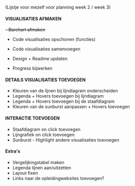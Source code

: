 (Lijstje voor mezelf voor planning week 2 / week 3)

#### VISUALISATIES AFMAKEN
~~- Barchart afmaken~~
- Code visualisaties opschonen (functies)
- Code visualisaties samenvoegen

- Design + Readme updaten
- Progress bijwerken

#### DETAILS VISUALISATIES TOEVOEGEN
- Kleuren van de lijnen bij lijndiagram onderscheiden 
- Legenda + Hovers toevoegen bij lijndiagram
- Legenda + Hovers toevoegen bij de staafdiagram
- Kleuren van de sunburst aanpassen + Hovers toevoegen

#### INTERACTIE TOEVOEGEN
- Staafdiagram on click toevoegen
- Lijngrafiek on click toevoegen
- Sunburst - Highlight andere visualisaties toevoegen

#### Extra's
- Vergelijkingstabel maken
- Legenda lijnen aan/uitzetten
- Layout fixen
- Links naar de opleidingwebsites toevoegen?
